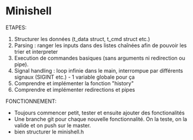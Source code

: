 # Minishell

ETAPES: 

1. Structurer les données (t_data struct, t_cmd struct etc.)
2. Parsing : ranger les inputs dans des listes chaînées afin de pouvoir les trier et interpreter
3. Execution de commandes basiques (sans arguments ni redirection ou pipe). 
4. Signal handling : loop infinie dans le main, interrompue par différents signaux (SIGINT etc.) - 1 variable globale pour ça 
5. Comprendre et implémenter la fonction "history" 
6. Comprendre et implémenter redirections et pipes

FONCTIONNEMENT: 

- Toujours commencer petit, tester et ensuite ajouter des fonctionalités 
- Une branche git pour chaque nouvelle fonctionnalité. On la teste, on la valide et on push sur le master. 
- bien structurer le minishell.h 